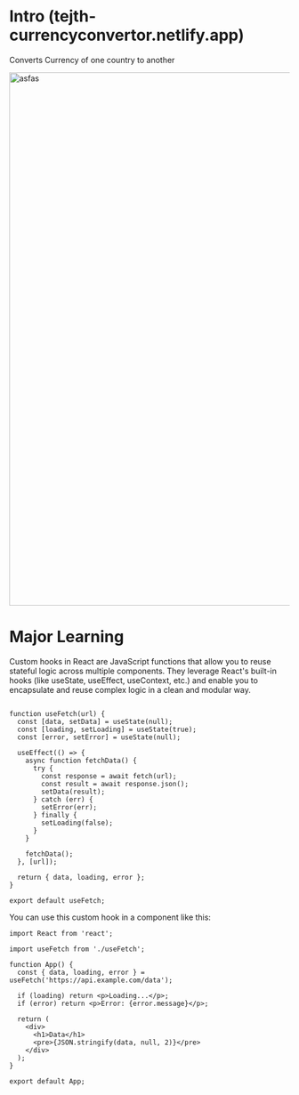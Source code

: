 # Intro (tejth-currencyconvertor.netlify.app)
<p> Converts Currency of one country to another</p>
<img width="959" alt="asfas" src="https://github.com/tejth/ReactjS/assets/110801292/38d69b3b-ed85-461c-9d10-c7d76b95f4fd">



# Major Learning
Custom hooks in React are JavaScript functions that allow you to reuse stateful logic across multiple components. They leverage React's built-in hooks (like useState, useEffect, useContext, etc.) and enable you to encapsulate and reuse complex logic in a clean and modular way.

``` import { useState, useEffect } from 'react';

function useFetch(url) {
  const [data, setData] = useState(null);
  const [loading, setLoading] = useState(true);
  const [error, setError] = useState(null);

  useEffect(() => {
    async function fetchData() {
      try {
        const response = await fetch(url);
        const result = await response.json();
        setData(result);
      } catch (err) {
        setError(err);
      } finally {
        setLoading(false);
      }
    }

    fetchData();
  }, [url]);

  return { data, loading, error };
}

export default useFetch;
  ```
You can use this custom hook in a component like this:

```
import React from 'react';                    
  
import useFetch from './useFetch';

function App() {
  const { data, loading, error } = useFetch('https://api.example.com/data');

  if (loading) return <p>Loading...</p>;
  if (error) return <p>Error: {error.message}</p>;

  return (
    <div>
      <h1>Data</h1>
      <pre>{JSON.stringify(data, null, 2)}</pre>
    </div>
  );
}

export default App;
 ```
  
